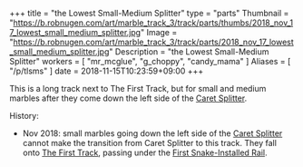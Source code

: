 +++
title = "the Lowest Small-Medium Splitter"
type = "parts"
Thumbnail = "https://b.robnugen.com/art/marble_track_3/track/parts/thumbs/2018_nov_17_lowest_small_medium_splitter.jpg"
Image = "https://b.robnugen.com/art/marble_track_3/track/parts/2018_nov_17_lowest_small_medium_splitter.jpg"
Description = "the Lowest Small-Medium Splitter"
workers = [
    "mr_mcglue",
    "g_choppy",
    "candy_mama"
]
Aliases = [
    "/p/tlsms"
]
date = 2018-11-15T10:23:59+09:00
+++

This is a long track next to The First Track, but for small and medium marbles after they come down the left side of the [Caret Splitter](/parts/caret-splitter/).

History:

* Nov 2018: small marbles going down the left side of the [Caret Splitter](/parts/caret-splitter/) cannot make the transition from Caret Splitter to this track.  They fall onto [The First Track](/parts/the_first_track/), passing under the [First Snake-Installed Rail](/parts/first_snake-installed_rail/).
